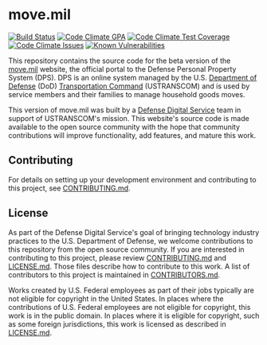 # move.mil

[![Build Status](https://img.shields.io/travis/deptofdefense/move.mil/master.svg?label=build%20status)](https://travis-ci.org/deptofdefense/move.mil)
[![Code Climate GPA](https://codeclimate.com/github/deptofdefense/move.mil/badges/gpa.svg)](https://codeclimate.com/github/deptofdefense/move.mil)
[![Code Climate Test Coverage](https://codeclimate.com/github/deptofdefense/move.mil/badges/coverage.svg)](https://codeclimate.com/github/deptofdefense/move.mil/coverage)
[![Code Climate Issues](https://img.shields.io/codeclimate/issues/github/deptofdefense/move.mil.svg)](https://codeclimate.com/github/deptofdefense/move.mil/issues)
[![Known Vulnerabilities](https://snyk.io/test/github/deptofdefense/move.mil/badge.svg)](https://snyk.io/test/github/deptofdefense/move.mil)

This repository contains the source code for the beta version of the [move.mil](http://www.move.mil/) website, the official portal to the Defense Personal Property System (DPS). DPS is an online system managed by the U.S. [Department of Defense](https://www.defense.gov/) (DoD) [Transportation Command](http://www.ustranscom.mil/) (USTRANSCOM) and is used by service members and their families to manage household goods moves.

This version of move.mil was built by a [Defense Digital Service](https://www.dds.mil/) team in support of USTRANSCOM's mission. This website's source code is made available to the open source community with the hope that community contributions will improve functionality, add features, and mature this work.

## Contributing

For details on setting up your development environment and contributing to this project, see [CONTRIBUTING.md][contributing].

## License

As part of the Defense Digital Service's goal of bringing technology industry practices to the U.S. Department of Defense, we welcome contributions to this repository from the open source community. If you are interested in contributing to this project, please review [CONTRIBUTING.md][contributing] and [LICENSE.md][license]. Those files describe how to contribute to this work. A list of contributors to this project is maintained in [CONTRIBUTORS.md][contributors].

Works created by U.S. Federal employees as part of their jobs typically are not eligible for copyright in the United States. In places where the contributions of U.S. Federal employees are not eligible for copyright, this work is in the public domain. In places where it is eligible for copyright, such as some foreign jurisdictions, this work is licensed as described in [LICENSE.md][license].

[contributing]: https://github.com/deptofdefense/move.mil/blob/master/CONTRIBUTING.md
[contributors]: https://github.com/deptofdefense/move.mil/blob/master/CONTRIBUTORS.md
[license]: https://github.com/deptofdefense/move.mil/blob/master/LICENSE.md
